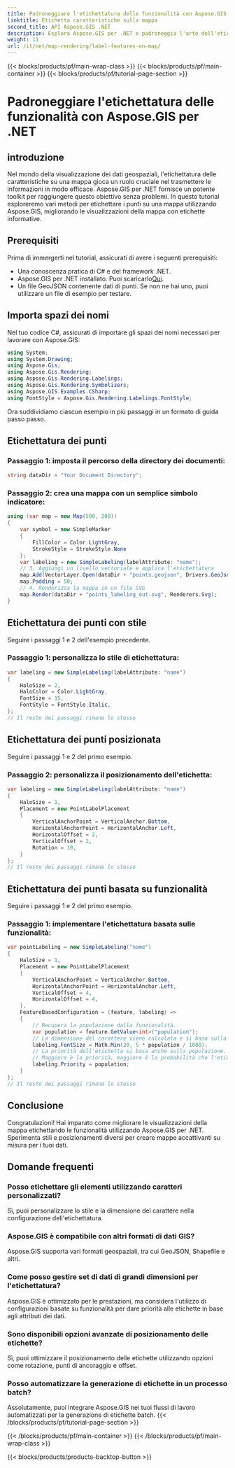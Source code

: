 ```yaml
---
title: Padroneggiare l'etichettatura delle funzionalità con Aspose.GIS per .NET
linktitle: Etichetta caratteristiche sulla mappa
second_title: API Aspose.GIS .NET
description: Esplora Aspose.GIS per .NET e padroneggia l'arte dell'etichettatura delle caratteristiche sulle mappe. Migliora le tue visualizzazioni geospaziali senza sforzo. #Aspose #GIS
weight: 11
url: /it/net/map-rendering/label-features-on-map/
---
```


{{< blocks/products/pf/main-wrap-class >}}
{{< blocks/products/pf/main-container >}}
{{< blocks/products/pf/tutorial-page-section >}}

# Padroneggiare l'etichettatura delle funzionalità con Aspose.GIS per .NET

## introduzione
Nel mondo della visualizzazione dei dati geospaziali, l'etichettatura delle caratteristiche su una mappa gioca un ruolo cruciale nel trasmettere le informazioni in modo efficace. Aspose.GIS per .NET fornisce un potente toolkit per raggiungere questo obiettivo senza problemi. In questo tutorial esploreremo vari metodi per etichettare i punti su una mappa utilizzando Aspose.GIS, migliorando le visualizzazioni della mappa con etichette informative.
## Prerequisiti
Prima di immergerti nel tutorial, assicurati di avere i seguenti prerequisiti:
- Una conoscenza pratica di C# e del framework .NET.
-  Aspose.GIS per .NET installato. Puoi scaricarlo[Qui](https://releases.aspose.com/gis/net/).
- Un file GeoJSON contenente dati di punti. Se non ne hai uno, puoi utilizzare un file di esempio per testare.
## Importa spazi dei nomi
Nel tuo codice C#, assicurati di importare gli spazi dei nomi necessari per lavorare con Aspose.GIS:
```csharp
using System;
using System.Drawing;
using Aspose.Gis;
using Aspose.Gis.Rendering;
using Aspose.Gis.Rendering.Labelings;
using Aspose.Gis.Rendering.Symbolizers;
using Aspose.GIS.Examples.CSharp;
using FontStyle = Aspose.Gis.Rendering.Labelings.FontStyle;
```
Ora suddividiamo ciascun esempio in più passaggi in un formato di guida passo passo.
##  Etichettatura dei punti

### Passaggio 1: imposta il percorso della directory dei documenti:
```csharp
string dataDir = "Your Document Directory";
```
### Passaggio 2: crea una mappa con un semplice simbolo indicatore:
```csharp
using (var map = new Map(500, 200))
{
    var symbol = new SimpleMarker
    {
        FillColor = Color.LightGray,
        StrokeStyle = StrokeStyle.None
    };
    var labeling = new SimpleLabeling(labelAttribute: "name");
    // 3. Aggiungi un livello vettoriale e applica l'etichettatura
    map.Add(VectorLayer.Open(dataDir + "points.geojson", Drivers.GeoJson), symbol, labeling);
    map.Padding = 50;
    // 4. Renderizza la mappa in un file SVG
    map.Render(dataDir + "points_labeling_out.svg", Renderers.Svg);
}
```
## Etichettatura dei punti con stile

Seguire i passaggi 1 e 2 dell'esempio precedente.

### Passaggio 1: personalizza lo stile di etichettatura:
```csharp
var labeling = new SimpleLabeling(labelAttribute: "name")
{
    HaloSize = 2,
    HaloColor = Color.LightGray,
    FontSize = 15,
    FontStyle = FontStyle.Italic,
};
// Il resto dei passaggi rimane lo stesso
```
## Etichettatura dei punti posizionata

Seguire i passaggi 1 e 2 del primo esempio.
### Passaggio 2: personalizza il posizionamento dell'etichetta:
```csharp
var labeling = new SimpleLabeling(labelAttribute: "name")
{
    HaloSize = 1,
    Placement = new PointLabelPlacement
    {
        VerticalAnchorPoint = VerticalAnchor.Bottom,
        HorizontalAnchorPoint = HorizontalAnchor.Left,
        HorizontalOffset = 2,
        VerticalOffset = 2,
        Rotation = 10,
    }
};
// Il resto dei passaggi rimane lo stesso
```
## Etichettatura dei punti basata su funzionalità

Seguire i passaggi 1 e 2 del primo esempio.

### Passaggio 1: implementare l'etichettatura basata sulle funzionalità:
```csharp
var pointLabeling = new SimpleLabeling("name")
{
    HaloSize = 1,
    Placement = new PointLabelPlacement
    {
        VerticalAnchorPoint = VerticalAnchor.Bottom,
        HorizontalAnchorPoint = HorizontalAnchor.Left,
        VerticalOffset = 4,
        HorizontalOffset = 4,
    },
    FeatureBasedConfiguration = (feature, labeling) =>
    {
        // Recupera la popolazione dalla funzionalità.
        var population = feature.GetValue<int>("population");
        // La dimensione del carattere viene calcolata e si basa sulla popolazione.
        labeling.FontSize = Math.Min(20, 5 * population / 1000);
        // La priorità dell'etichetta si basa anche sulla popolazione.
        // Maggiore è la priorità, maggiore è la probabilità che l'etichetta venga visualizzata sull'immagine di output.
        labeling.Priority = population;
    }
};
// Il resto dei passaggi rimane lo stesso
```
## Conclusione
Congratulazioni! Hai imparato come migliorare le visualizzazioni della mappa etichettando le funzionalità utilizzando Aspose.GIS per .NET. Sperimenta stili e posizionamenti diversi per creare mappe accattivanti su misura per i tuoi dati.
## Domande frequenti
### Posso etichettare gli elementi utilizzando caratteri personalizzati?
Sì, puoi personalizzare lo stile e la dimensione del carattere nella configurazione dell'etichettatura.
### Aspose.GIS è compatibile con altri formati di dati GIS?
Aspose.GIS supporta vari formati geospaziali, tra cui GeoJSON, Shapefile e altri.
### Come posso gestire set di dati di grandi dimensioni per l'etichettatura?
Aspose.GIS è ottimizzato per le prestazioni, ma considera l'utilizzo di configurazioni basate su funzionalità per dare priorità alle etichette in base agli attributi dei dati.
### Sono disponibili opzioni avanzate di posizionamento delle etichette?
Sì, puoi ottimizzare il posizionamento delle etichette utilizzando opzioni come rotazione, punti di ancoraggio e offset.
### Posso automatizzare la generazione di etichette in un processo batch?
Assolutamente, puoi integrare Aspose.GIS nei tuoi flussi di lavoro automatizzati per la generazione di etichette batch.
{{< /blocks/products/pf/tutorial-page-section >}}

{{< /blocks/products/pf/main-container >}}
{{< /blocks/products/pf/main-wrap-class >}}

{{< blocks/products/products-backtop-button >}}
